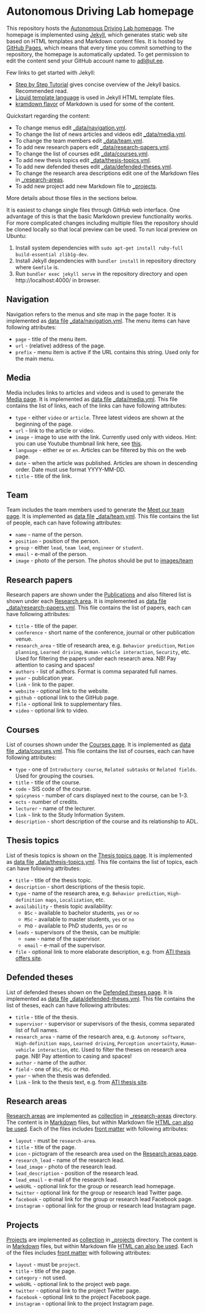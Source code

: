 # Autonomous Driving Lab homepage

This repository hosts the [Autonomous Driving Lab homepage](https://adl.cs.ut.ee/). The homepage is implemented using [Jekyll](https://jekyllrb.com/), which generates static web site based on HTML templates and Markdown content files. It is hosted by [GitHub Pages](https://pages.github.com/), which means that every time you commit something to the repository, the homepage is automatically updated. To get permission to edit the content send your GitHub account name to adl@ut.ee.

Few links to get started with Jekyll:
* [Step by Step Tutorial](https://jekyllrb.com/docs/step-by-step/01-setup/) gives concise overview of the Jekyll basics. Recommended read.
* [Liquid template language](https://shopify.github.io/liquid/) is used in Jekyll HTML template files.
* [kramdown flavor](https://kramdown.gettalong.org/quickref.html) of Markdown is used for some of the content.

Quickstart regarding the content:
* To change menus edit [\_data/navigation.yml](_data/navigation.yml).
* To change the list of news articles and videos edit [\_data/media.yml](_data/media.yml).
* To change the team members edit [\_data/team.yml](_data/team.yml).
* To add new research papers edit [\_data/research-papers.yml](_data/research-papers.yml).
* To change the list of courses edit [\_data/courses.yml](_data/courses.yml).
* To add new thesis topics edit [\_data/thesis-topics.yml](_data/thesis-topics.yml).
* To add new defended theses edit [\_data/defended-theses.yml](_data/defended-theses.yml).
* To change the research area descriptions edit one of the Markdown files in [\_research-areas](_research-areas).
* To add new project add new Markdown file to [\_projects](_projects).

More details about those files in the sections below.

It is easiest to change single files through GitHub web interface. One advantage of this is that the basic Markdown preview functionality works. For more complicated changes including multiple files the repository should be cloned locally so that local preview can be used. To run local preview on Ubuntu:
1. Install system dependencies with `sudo apt-get install ruby-full build-essential zlib1g-dev`.
2. Install Jekyll dependencies with `bundler install` in repository directory where `Gemfile` is.
3. Run `bundler exec jekyll serve` in the repository directory and open http://localhost:4000/ in browser.

## Navigation

Navigation refers to the menus and site map in the page footer. It is implemented as [data file](https://jekyllrb.com/docs/step-by-step/06-data-files/) [\_data/navigation.yml](_data/navigation.yml). The menu items can have following attributes:
* `page` - title of the menu item.
* `url` - (relative) address of the page.
* `prefix` - menu item is active if the URL contains this string. Used only for the main menu.

## Media

Media includes links to articles and videos and is used to generate the [Media page](https://adl.cs.ut.ee/discover/media). It is implemented as [data file](https://jekyllrb.com/docs/step-by-step/06-data-files/) [\_data/media.yml](_data/media.yml). This file contains the list of links, each of the links can have following attributes:
* `type` - either `video` or `article`. Three latest videos are shown at the beginning of the page.
* `url` - link to the article or video.
* `image` - image to use with the link. Currently used only with videos. Hint: you can use Youtube thumbnail link here, see [this](https://stackoverflow.com/questions/2068344/how-do-i-get-a-youtube-video-thumbnail-from-the-youtube-api).
* `language` - either `ee` or `en`. Articles can be filtered by this on the web page.
* `date` - when the article was published. Articles are shown in descending order. Date must use format YYYY-MM-DD.
* `title` - title of the link.

## Team

Team includes the team members used to generate the [Meet our team page](https://adl.cs.ut.ee/discover/team). It is implemented as [data file](https://jekyllrb.com/docs/step-by-step/06-data-files/) [\_data/team.yml](_data/team.yml). This file contains the list of people, each can have following attributes:
* `name` - name of the person.
* `position` - position of the person.
* `group` - either `lead`, `team lead`, `engineer` or `student`.
* `email` - e-mail of the person.
* `image` - photo of the person. The photos should be put to [images/team](images/team)

## Research papers

Research papers are shown under the [Publications](https://adl.cs.ut.ee/research/publications) and also filtered list is shown under each [Research area](https://adl.cs.ut.ee/research/research-areas). It is implemented as [data file](https://jekyllrb.com/docs/step-by-step/06-data-files/) [\_data/research-papers.yml](_data/research-papers.yml). This file contains the list of papers, each can have following attributes:
* `title` - title of the paper.
* `conference` - short name of the conference, journal or other publication venue.
* `research_area` - title of research area, e.g. `Behavior prediction`, `Motion planning`, `Learned driving`, `Human-vehicle interaction`, `Security`, etc. Used for filtering the papers under each research area. NB! Pay attention to casing and spaces!
* `authors` - list of authors. Format is comma separated full names.
* `year` - publication year.
* `link` - link to the paper.
* `website` - optional link to the website.
* `github` - optional link to the GitHub page.
* `file` - optional link to supplementary files.
* `video` - optional link to video.

## Courses

List of courses shown under the [Courses page](https://adl.cs.ut.ee/teaching/courses). It is implemented as [data file](https://jekyllrb.com/docs/step-by-step/06-data-files/) [\_data/courses.yml](_data/courses.yml). This file contains the list of courses, each can have following attributes:
* `type` - one of `Introductory course`, `Related subtasks` or `Related fields`. Used for grouping the courses.
* `title` - title of the course.
* `code` - SIS code of the course.
* `spicyness` - number of cars displayed next to the course, can be 1-3.
* `ects` - number of credits.
* `lecturer` - name of the lecturer.
* `link` - link to the Study Information System.
* `description` - short description of the course and its relationship to ADL.

## Thesis topics
List of thesis topics is shown on the [Thesis topics page](https://adl.cs.ut.ee/teaching/thesis-topics). It is implemented as [data file](https://jekyllrb.com/docs/step-by-step/06-data-files/) [\_data/thesis-topics.yml](_data/thesis-topics.yml). This file contains the list of topics, each can have following attributes:
* `title` - title of the thesis topic.
* `description` - short descriptions of the thesis topic.
* `type` - name of the research area, e.g. `Behavior prediction`, `High-definition maps`, `Localization`, etc.
* `availability` - thesis topic availability:
  * `BSc` - available to bachelor students, `yes` or `no`
  * `MSc` - available to master students, `yes` or `no`
  * `PhD` - available to PhD students, `yes` or `no`
* `leads` - supervisors of the thesis, can be multiple:
  * `name` - name of the supervisor.
  * `email` - e-mail of the supervisor.
* `file` - optional link to more elaborate description, e.g. from [ATI thesis offers site](https://comserv.cs.ut.ee/ati_thesis_offers/).

## Defended theses
List of defended theses shown on the [Defended theses page](https://adl.cs.ut.ee/teaching/defended-theses). It is implemented as [data file](https://jekyllrb.com/docs/step-by-step/06-data-files/) [\_data/defended-theses.yml](_data/defended-theses.yml). This file contains the list of theses, each can have following attributes:
* `title` - title of the thesis.
* `supervisor` - supervisor or supervisors of the thesis, comma separated list of full names.
* `research_area` - name of the research area, e.g. `Autonomy software`, `High-definition maps`, `Learned driving`, `Perception uncertainty`, `Human-vehicle interaction`, etc. Used to filter the theses on research area page. NB! Pay attention to casing and spaces!
* `author` - name of the author.
* `field` - one of `BSc`, `MSc` or `PhD`.
* `year` - when the thesis was defended.
* `link` - link to the thesis text, e.g. from [ATI thesis site](https://comserv.cs.ut.ee/ati_thesis/).

## Research areas
[Research areas](https://adl.cs.ut.ee/research/research-areas) are implemented as [collection](https://jekyllrb.com/docs/step-by-step/09-collections/) in [\_research-areas](_research-areas) directory. The content is in [Markdown](https://kramdown.gettalong.org/quickref.html) files, but within Markdown file [HTML can also be used](https://stackoverflow.com/questions/28030858/jekyll-include-html-partial-inside-markdown-file). Each of the files includes [front matter](https://jekyllrb.com/docs/step-by-step/03-front-matter/) with following attributes:
* `layout` - must be `research-area`.
* `title` - title of the page.
* `icon` - pictogram of the research area used on the [Research areas page](https://adl.cs.ut.ee/research/research-areas).
* `research_lead` - name of the research lead.
* `lead_image` - photo of the research lead.
* `lead_description` - position of the research lead.
* `lead_email` - e-mail of the research lead.
* `webURL` - optional link for the group or research lead homepage.
* `twitter` - optional link for the group or research lead Twitter page.
* `facebook` - optional link for the group or research lead Facebook page.
* `instagram` - optional link for the group or research lead Instagram page.

## Projects
[Projects](https://adl.cs.ut.ee/research/projects)  are implemented as [collection](https://jekyllrb.com/docs/step-by-step/09-collections/) in [\_projects](_projects) directory. The content is in [Markdown](https://kramdown.gettalong.org/quickref.html) files, but within Markdown file [HTML can also be used](https://stackoverflow.com/questions/28030858/jekyll-include-html-partial-inside-markdown-file). Each of the files includes [front matter](https://jekyllrb.com/docs/step-by-step/03-front-matter/) with following attributes:
* `layout` - must be `project`.
* `title` - title of the page.
* `category` - not used.
* `webURL` - optional link to the project web page.
* `twitter` - optional link to the project Twitter page.
* `facebook` - optional link to the project Facebook page.
* `instagram` - optional link to the project Instagram page.

